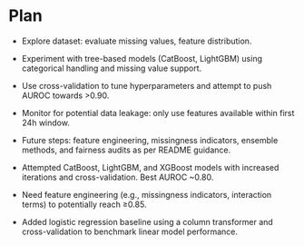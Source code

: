 # Plan

- Explore dataset: evaluate missing values, feature distribution.
- Experiment with tree-based models (CatBoost, LightGBM) using categorical handling and missing value support.
- Use cross-validation to tune hyperparameters and attempt to push AUROC towards >0.90.
- Monitor for potential data leakage: only use features available within first 24h window.
- Future steps: feature engineering, missingness indicators, ensemble methods, and fairness audits as per README guidance.

- Attempted CatBoost, LightGBM, and XGBoost models with increased iterations and cross-validation. Best AUROC ~0.80.
- Need feature engineering (e.g., missingness indicators, interaction terms) to potentially reach ≥0.85.
- Added logistic regression baseline using a column transformer and cross-validation to benchmark linear model performance.
